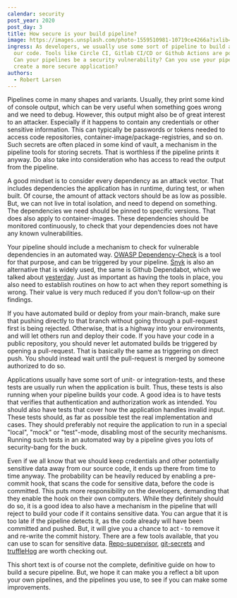 ```yaml
---
calendar: security
post_year: 2020
post_day: 3
title: How secure is your build pipeline?
image: https://images.unsplash.com/photo-1559510981-10719ce4266a?ixlib=rb-1.2.1&ixid=eyJhcHBfaWQiOjEyMDd9&auto=format&fit=crop&w=1950&q=80
ingress: As developers, we usually use some sort of pipeline to build and deploy
  our code. Tools like Circle CI, Gitlab CI/CD or Github Actions are popular.
  Can your pipelines be a security vulnerability? Can you use your pipeline to
  create a more secure application?
authors:
  - Robert Larsen
---
```

Pipelines come in many shapes and variants. Usually, they print some kind of console output, which can be very useful when something goes wrong and we need to debug. However, this output might also be of great interest to an attacker. Especially if it happens to contain any credentials or other sensitive information. This can typically be passwords or tokens needed to access code repositories, container-image/package-registries, and so on. Such secrets are often placed in some kind of vault, a mechanism in the pipeline tools for storing secrets. That is worthless if the pipeline prints it anyway. Do also take into consideration who has access to read the output from the pipeline. 

A good mindset is to consider every dependency as an attack vector. That includes dependencies the application has in runtime, during test, or when built. Of course, the amount of attack vectors should be as low as possible. But, we can not live in total isolation, and need to depend on something. The dependencies we need should be pinned to specific versions. That does also apply to container-images. These dependencies should be monitored continuously, to check that your dependencies does not have any known vulnerabilities.

Your pipeline should include a mechanism to check for vulnerable dependencies in an automated way. [OWASP Dependency-Check](https://owasp.org/www-project-dependency-check/) is a tool for that purpose, and can be triggered by your pipeline. [Snyk](https://snyk.io) is also an alternative that is widely used, the same is Github Dependabot, which we talked about [yesterday](https://security.christmas/2020/2). Just as important as having the tools in place, you also need to establish routines on how to act when they report something is wrong. Their value is very much reduced if you don't follow-up on their findings.

If you have automated build or deploy from your main-branch, make sure that pushing directly to that branch without going through a pull-request first is being rejected. Otherwise, that is a highway into your environments, and will let others run and deploy their code. If you have your code in a public repository, you should never let automated builds be triggered by opening a pull-request. That is basically the same as triggering on direct push. You should instead wait until the pull-request is merged by someone authorized to do so.

Applications usually have some sort of unit- or integration-tests, and these tests are usually run when the application is built. Thus, these tests is also running when your pipeline builds your code. A good idea is to have tests that verifies that authentication and authorization work as intended. You should also have tests that cover how the application handles invalid input. These tests should, as far as possible test the real implementation and cases. They should preferably not require the application to run in a special "local", "mock" or "test"-mode, disabling most of the security mechanisms. Running such tests in an automated way by a pipeline gives you lots of security-bang for the buck.

Even if we all know that we should keep credentials and other potentially sensitive data away from our source code, it ends up there from time to time anyway. The probability can be heavily reduced by enabling a pre-commit hook, that scans the code for sensitive data, before the code is committed. This puts more responsibility on the developers, demanding that they enable the hook on their own computers. While they definitely should do so, it is a good idea to also have a mechanism in the pipeline that will reject to build your code if it contains sensitive data. You can argue that it is too late if the pipeline detects it, as the code already will have been committed and pushed. But, it will give you a chance to act - to remove it and re-write the commit history. There are a few tools available, that you can use to scan for sensitive data. [Repo-supervisor](https://github.com/auth0/repo-supervisor), [git-secrets](https://github.com/awslabs/git-secrets) and [truffleHog](https://github.com/dxa4481/truffleHog) are worth checking out.

This short text is of course not the complete, definitive guide on how to build a secure pipeline. But, we hope it can make you a reflect a bit upon your own pipelines, and the pipelines you use, to see if you can make some improvements.